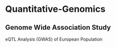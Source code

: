 # Quantitative-Genomics
## Genome Wide Association Study

eQTL Analysis (GWAS) of European Population
